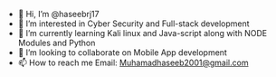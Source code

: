 - 👋 Hi, I’m @haseebrj17
- 👀 I’m interested in Cyber Security and Full-stack development
- 🌱 I’m currently learning Kali linux and Java-script along with NODE Modules and Python
- 💞️ I’m looking to collaborate on Mobile App development
- 📫 How to reach me Email: Muhamadhaseeb2001@gmail.com

<!---
haseebrj17/haseebrj17 is a ✨ special ✨ repository because its `README.md` (this file) appears on your GitHub profile.
You can click the Preview link to take a look at your changes.
--->

